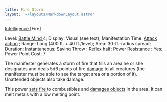 ```yaml
---
title: Fire Storm
layout: '~/layouts/MarkdownLayout.astro'
---
```

[ Intelligence ](/modern.d20.srd/basics/ability.scores) [Fire]

Level: [ Battle Mind ](/modern.d20.srd/classes/advanced/battle.mind) 4;
Display: Visual (see text); Manifestation Time: [ Attack action](/modern.d20.srd/combat/attack.actions) ; Range: Long (400 ft. + 40
ft./level); Area: 30-ft.-radius spread; Duration: Instantaneous; [ Saving Throw ](/modern.d20.srd/basics/saving.throws) : Reflex half; [ Power Resistance ](/modern.d20.srd/special.abilities/power.resistance) : Yes; Power
Point Cost: 7

The manifester generates a storm of fire that fills an area he or she
designates and deals 5d6 points of fire [ damage](/modern.d20.srd/combat/damage) to all creatures (the manifester must be able
to see the target area or a portion of it). Unattended objects also take
damage.

This power [ sets fire ](/modern.d20.srd/environment.hazards/catching.on.fire)
to combustibles and [ damages objects](/modern.d20.srd/combat/attack.an.object) in the area. It can melt metals
with a low melting point.

